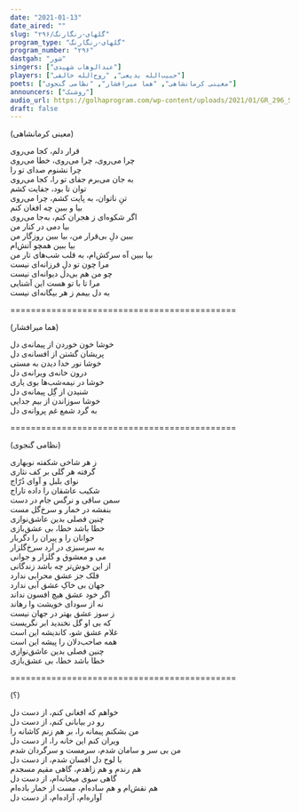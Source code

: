 ```yaml
---
date: "2021-01-13"
date_aired: ""
slug: "گلهای-رنگارنگ/۲۹۶"
program_type: "گلهای-رنگارنگ"
program_number: "۲۹۶"
dastgah: "شور"
singers: ["عبدالوهاب شهیدی"]
players: ["حبیب‌الله بدیعی", "روح‌الله خالقی"]
poets: ["معینی کرمانشاهی", "هما میرافشار", "نظامی گنجوی"]
announcers: ["روشنک"]
audio_url: https://golhaprogram.com/wp-content/uploads/2021/01/GR_296_Shahidi.mp3
draft: false
---
```


(معینی کرمانشاهی)  

قرار دلم، کجا می‌روی  
چرا می‌روی، چرا می‌روی، خطا می‌روی  
چرا نشنوم صدای تو را  
به جان می‌برم جفای تو را، کجا می‌روی  
توان تا بود، جفایت کشم  
تنِ ناتوان، به پایت کشم، چرا می‌روی  
بیا و ببین چه افغان کنم  
اگر شكوه‌ای ز هجران کنم، به‌جا می‌روی  
بیا دمی در کنار من  
ببین دلِ بی‌قرار من، بیا ببین روزگار من  
بیا ببین همچو آتش‌ام  
بیا ببین آه سرکش‌ام، به قلب شب‌های تار من  
مرا چون تو دلِ فرزانه‌ای نیست  
چو من هم بی‌دل دیوانه‌ای نیست  
مرا تا با تو هست این آشنایی  
به دل بیمم ز هر بیگانه‌ای نیست  

============================================  

(هما میرافشار)  

خوشا خون خوردن از پیمانه‌ی دل  
پریشان گشتن از افسانه‌ی دل  
خوشا نور خدا دیدن به مستی  
درون خانه‌ی ویرانه‌ی دل  
خوشا در نیمه‌شب‌ها بوی یاری  
شنیدن از گِل پیمانه‌ی دل  
خوشا سوزاندن از بیم جدایی  
به گرد شمع غم پروانه‌ی دل  

============================================  

(نظامی گنجوی)  

ز هر شاخی شکفته نوبهاری  
گرفته هر گلی بر كف نثاری  
نوای بلبل و آوای دُرّاج  
شکیب عاشقان را داده تاراج  
سمن ساقی و نرگس جام در دست  
بنفشه در خمار و سرخ‌گل مست  
چنین فصلی بدین عاشق‌نوازی  
خطا باشد خطا، بی عشق‌بازی  
جوانان را و پیران را دگربار  
به سرسبزی در آرد سرخ‌گلزار  
می و معشوق و گلزار و جوانی  
از این خوش‌تر چه باشد زندگانی  
فلک جز عشق محرابی ندارد  
جهان بی خاکِ عشق آبی ندارد  
اگر خود عشق هیچ افسون نداند  
نه از سودای خویشت وا رهاند  
ز سوز عشق بهتر در جهان نیست  
که بی او گل نخندید ابر نگریست  
غلام عشق شو، کاندیشه این است  
همه صاحب‌دلان را پیشه این است  
چنین فصلی بدین عاشق‌نوازی  
خطا باشد خطا، بی عشق‌بازی  

============================================  

(؟)  

خواهم که افغانی کنم، از دست دل  
رو در بیابانی کنم، از دست دل  
من بشکنم پیمانه را، بر هم زنم کاشانه را  
ویران کنم این خانه را، از دست دل  
من بی سر و سامان شدم، سرمست و سرگردان شدم  
با لوح دل افسان شدم، از دست دل  
هم رندم و هم زاهدم، گاهی مقیم مسجدم  
گاهی سوی میخانه‌ام، از دست دل  
هم نقش‌ام و هم ساده‌ام، مست از خمار باده‌ام  
آواره‌ام، آزاده‌ام، از دست دل  
